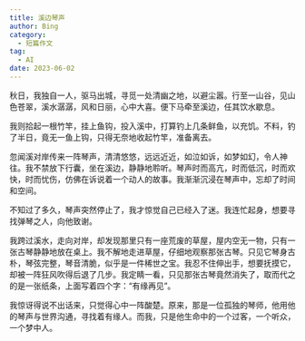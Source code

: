 ```yaml
---
title: 溪边琴声
author: Bing
category:
  - 短篇作文
tag:
  - AI
date: 2023-06-02
---
```


秋日，我独自一人，驱马出城，寻觅一处清幽之地，以避尘嚣。行至一山谷，见山色苍翠，溪水潺潺，风和日丽，心中大喜。便下马牵至溪边，任其饮水歇息。

我则拾起一根竹竿，挂上鱼钩，投入溪中，打算钓上几条鲜鱼，以充饥。不料，钓了半日，竟无一鱼上钩，只得无奈地收起竹竿，准备离去。

忽闻溪对岸传来一阵琴声，清清悠悠，远远近近，如泣如诉，如梦如幻，令人神往。我不禁放下行囊，坐在溪边，静静地聆听。琴声时而高亢，时而低沉，时而欢快，时而忧伤，仿佛在诉说着一个动人的故事。我渐渐沉浸在琴声中，忘却了时间和空间。

不知过了多久，琴声突然停止了，我才惊觉自己已经入了迷。我连忙起身，想要寻找弹琴之人，向他致谢。

我跨过溪水，走向对岸，却发现那里只有一座荒废的草屋，屋内空无一物，只有一张古琴静静地放在桌上。我不解地走进草屋，仔细地观察那张古琴。只见它琴身古朴，琴弦完整，琴音清脆，似乎是一件稀世之宝。我忍不住伸出手，想要抚摸它，却被一阵狂风吹得后退了几步。我定睛一看，只见那张古琴竟然消失了，取而代之的是一张纸条，上面写着四个字：“有缘再见”。

我惊讶得说不出话来，只觉得心中一阵酸楚。原来，那是一位孤独的琴师，他用他的琴声与世界沟通，寻找着有缘人。而我，只是他生命中的一个过客，一个听众，一个梦中人。